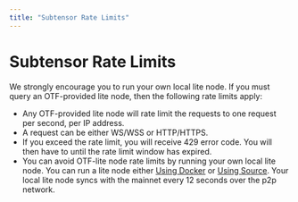 ```yaml
---
title: "Subtensor Rate Limits"
---
```


# Subtensor Rate Limits

We strongly encourage you to run your own local lite node. If you must query an OTF-provided lite node, then the following rate limits apply:

- Any OTF-provided lite node will rate limit the requests to one request per second, per IP address.
- A request can be either WS/WSS or HTTP/HTTPS.
- If you exceed the rate limit, you will receive 429 error code. You will then have to until the rate limit window has expired.
- You can avoid OTF-lite node rate limits by running your own local lite node. You can run a lite node either [Using Docker](./using-docker.md#run-a-lite-node-on-mainchain) or [Using Source](./using-source.md#lite-node-on-mainchain). Your local lite node syncs with the mainnet every 12 seconds over the p2p network.
